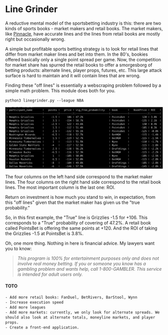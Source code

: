 # Line Grinder

A reductive mental model of the sportsbetting industry is this: there are two kinds of sports books - market makers and retail books. The market makers, like [Pinnacle](https://www.pinnacle.com/en/), have accurate lines and the lines from retail books are mostly right but occasionally wrong.

A simple but profitable sports betting strategy is to look for retail lines that differ from market maker lines and bet into them. In the 80's, bookies offered basically only a single point spread per game. Now, the competition for market share has spurred the retail books to offer a smorgesborg of betting products: alternate lines, player props, futures, etc. This large attack surface is hard to maintain and it will contain lines that are wrong.

Finding these "off lines" is essentially a webscraping problem followed by a simple math problem. This module does both for you.

```
python3 linegrinder.py --league NBA
```

![alt text](data/example.png "Title")

The four columns on the left hand side correspond to the market maker lines. The four columns on the right hand side correspond to the retail book lines. The most important column is the last one: ROI.

Return on investment is how much you stand to win, in expectation, from this "off lines" given that the market maker has given us the "true probability."

So, in this first example, the "True" line is Grizzlies -1.5 for +106. This corresponds to a "True" probability of covering of 47.2%. A retail book called PointsBet is offering the same points at +120. And the ROI of taking the Grizzlies -1.5 at PointsBet is 3.8%.

Oh, one more thing. Nothing in here is financial advice. My lawyers want you to know:

> *This program is 100% for entertainment purposes only and does not involve real money betting. If you or someone you know has a gambling problem and wants help, call 1-800-GAMBLER. This service is intended for adult users only.*

#### TOTO
    - Add more retail books: FanDuel, BetRivers, BarStool, Wynn
    - Increase execution speed
    - Add more leagues
    - Add more markets: currently, we only look for alternate spreads. We should also look at alternate totals, moneyline markets, and player props.
    - Create a front-end application.
